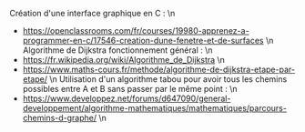 Création d'une interface graphique en C : \n
  - https://openclassrooms.com/fr/courses/19980-apprenez-a-programmer-en-c/17546-creation-dune-fenetre-et-de-surfaces \n
Algorithme de Dijkstra fonctionnement général : \n
  - https://fr.wikipedia.org/wiki/Algorithme_de_Dijkstra \n
  - https://www.maths-cours.fr/methode/algorithme-de-dijkstra-etape-par-etape/ \n
Utilisation d'un algorithme tabou pour avoir tous les chemins possibles entre A et B sans passer par le même point : \n
  - https://www.developpez.net/forums/d647090/general-developpement/algorithme-mathematiques/mathematiques/parcours-chemins-d-graphe/ \n
